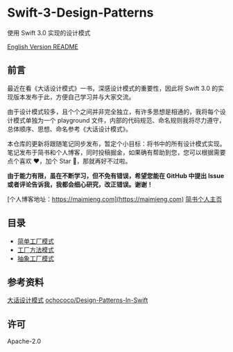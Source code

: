# Swift-3-Design-Patterns

使用 Swift 3.0 实现的设计模式

[English Version README](README.md)

## 前言

最近在看《大话设计模式》一书，深感设计模式的重要性，因此将 Swift 3.0 的实现版本发布于此，方便自己学习并与大家交流。

由于设计模式较多，且个个之间并非完全独立，有许多思想是相通的，我将每个设计模式单独为一个 playground 文件，内部的代码规范、命名规则我将尽力遵守，总体顺序、思想、命名参考《大话设计模式》。

本仓库的更新将跟随笔记同步发布，暂定个小目标：将书中的所有设计模式实现。笔记发布于简书和个人博客，同时投稿掘金，如果确有帮助到您，您可以根据需要点个喜欢 ❤️，加个 Star 🌟，那就再好不过啦。

**由于能力有限，虽在不断学习，但不免有错误，希望您能在 GitHub 中提出 Issue 或者评论告诉我，我都会细心研究，改正错误。谢谢！**

[个人博客地址：https://maimieng.com](https://maimieng.com)
[简书个人主页](http://www.jianshu.com/users/b88081164fe8/latest_articles)

## 目录

- [简单工厂模式]()
- [工厂方法模式]()
- [抽象工厂模式]()

## 参考资料

[大话设计模式](https://book.douban.com/subject/2334288/)
[ochococo/Design-Patterns-In-Swift](https://github.com/ochococo/Design-Patterns-In-Swift)

## 许可

Apache-2.0